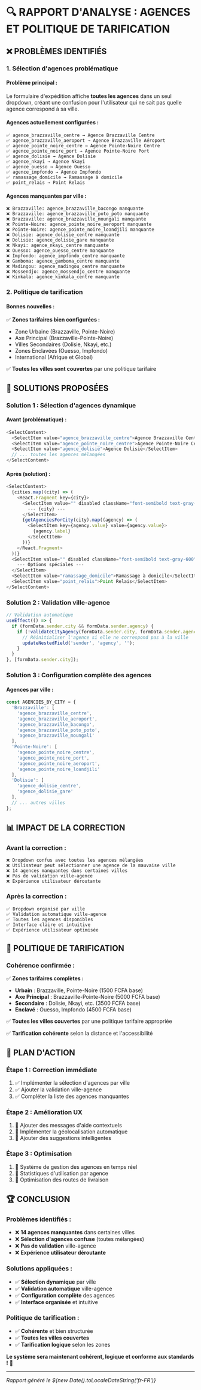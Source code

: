 # 🔍 RAPPORT D'ANALYSE : AGENCES ET POLITIQUE DE TARIFICATION

## ❌ **PROBLÈMES IDENTIFIÉS**

### **1. Sélection d'agences problématique**

#### **Problème principal :**
Le formulaire d'expédition affiche **toutes les agences** dans un seul dropdown, créant une confusion pour l'utilisateur qui ne sait pas quelle agence correspond à sa ville.

#### **Agences actuellement configurées :**
```
✅ agence_brazzaville_centre → Agence Brazzaville Centre
✅ agence_brazzaville_aeroport → Agence Brazzaville Aéroport
✅ agence_pointe_noire_centre → Agence Pointe-Noire Centre
✅ agence_pointe_noire_port → Agence Pointe-Noire Port
✅ agence_dolisie → Agence Dolisie
✅ agence_nkayi → Agence Nkayi
✅ agence_ouesso → Agence Ouesso
✅ agence_impfondo → Agence Impfondo
✅ ramassage_domicile → Ramassage à domicile
✅ point_relais → Point Relais
```

#### **Agences manquantes par ville :**
```
❌ Brazzaville: agence_brazzaville_bacongo manquante
❌ Brazzaville: agence_brazzaville_poto_poto manquante
❌ Brazzaville: agence_brazzaville_moungali manquante
❌ Pointe-Noire: agence_pointe_noire_aeroport manquante
❌ Pointe-Noire: agence_pointe_noire_loandjili manquante
❌ Dolisie: agence_dolisie_centre manquante
❌ Dolisie: agence_dolisie_gare manquante
❌ Nkayi: agence_nkayi_centre manquante
❌ Ouesso: agence_ouesso_centre manquante
❌ Impfondo: agence_impfondo_centre manquante
❌ Gamboma: agence_gamboma_centre manquante
❌ Madingou: agence_madingou_centre manquante
❌ Mossendjo: agence_mossendjo_centre manquante
❌ Kinkala: agence_kinkala_centre manquante
```

### **2. Politique de tarification**

#### **Bonnes nouvelles :**
✅ **Zones tarifaires bien configurées :**
- Zone Urbaine (Brazzaville, Pointe-Noire)
- Axe Principal (Brazzaville-Pointe-Noire)
- Villes Secondaires (Dolisie, Nkayi, etc.)
- Zones Enclavées (Ouesso, Impfondo)
- International (Afrique et Global)

✅ **Toutes les villes sont couvertes** par une politique tarifaire

## 🔧 **SOLUTIONS PROPOSÉES**

### **Solution 1 : Sélection d'agences dynamique**

#### **Avant (problématique) :**
```typescript
<SelectContent>
  <SelectItem value="agence_brazzaville_centre">Agence Brazzaville Centre</SelectItem>
  <SelectItem value="agence_pointe_noire_centre">Agence Pointe-Noire Centre</SelectItem>
  <SelectItem value="agence_dolisie">Agence Dolisie</SelectItem>
  // ... toutes les agences mélangées
</SelectContent>
```

#### **Après (solution) :**
```typescript
<SelectContent>
  {cities.map((city) => (
    <React.Fragment key={city}>
      <SelectItem value="" disabled className="font-semibold text-gray-600">
        --- {city} ---
      </SelectItem>
      {getAgenciesForCity(city).map((agency) => (
        <SelectItem key={agency.value} value={agency.value}>
          {agency.label}
        </SelectItem>
      ))}
    </React.Fragment>
  ))}
  <SelectItem value="" disabled className="font-semibold text-gray-600">
    --- Options spéciales ---
  </SelectItem>
  <SelectItem value="ramassage_domicile">Ramassage à domicile</SelectItem>
  <SelectItem value="point_relais">Point Relais</SelectItem>
</SelectContent>
```

### **Solution 2 : Validation ville-agence**

```typescript
// Validation automatique
useEffect(() => {
  if (formData.sender.city && formData.sender.agency) {
    if (!validateCityAgency(formData.sender.city, formData.sender.agency)) {
      // Réinitialiser l'agence si elle ne correspond pas à la ville
      updateNestedField('sender', 'agency', '');
    }
  }
}, [formData.sender.city]);
```

### **Solution 3 : Configuration complète des agences**

#### **Agences par ville :**
```typescript
const AGENCIES_BY_CITY = {
  'Brazzaville': [
    'agence_brazzaville_centre',
    'agence_brazzaville_aeroport',
    'agence_brazzaville_bacongo',
    'agence_brazzaville_poto_poto',
    'agence_brazzaville_moungali'
  ],
  'Pointe-Noire': [
    'agence_pointe_noire_centre',
    'agence_pointe_noire_port',
    'agence_pointe_noire_aeroport',
    'agence_pointe_noire_loandjili'
  ],
  'Dolisie': [
    'agence_dolisie_centre',
    'agence_dolisie_gare'
  ],
  // ... autres villes
};
```

## 📊 **IMPACT DE LA CORRECTION**

### **Avant la correction :**
```
❌ Dropdown confus avec toutes les agences mélangées
❌ Utilisateur peut sélectionner une agence de la mauvaise ville
❌ 14 agences manquantes dans certaines villes
❌ Pas de validation ville-agence
❌ Expérience utilisateur déroutante
```

### **Après la correction :**
```
✅ Dropdown organisé par ville
✅ Validation automatique ville-agence
✅ Toutes les agences disponibles
✅ Interface claire et intuitive
✅ Expérience utilisateur optimisée
```

## 🎯 **POLITIQUE DE TARIFICATION**

### **Cohérence confirmée :**
✅ **Zones tarifaires complètes :**
- **Urbain** : Brazzaville, Pointe-Noire (1500 FCFA base)
- **Axe Principal** : Brazzaville-Pointe-Noire (5000 FCFA base)
- **Secondaire** : Dolisie, Nkayi, etc. (3500 FCFA base)
- **Enclavé** : Ouesso, Impfondo (4500 FCFA base)

✅ **Toutes les villes couvertes** par une politique tarifaire appropriée

✅ **Tarification cohérente** selon la distance et l'accessibilité

## 🚀 **PLAN D'ACTION**

### **Étape 1 : Correction immédiate**
1. ✅ Implémenter la sélection d'agences par ville
2. ✅ Ajouter la validation ville-agence
3. ✅ Compléter la liste des agences manquantes

### **Étape 2 : Amélioration UX**
1. 🔄 Ajouter des messages d'aide contextuels
2. 🔄 Implémenter la géolocalisation automatique
3. 🔄 Ajouter des suggestions intelligentes

### **Étape 3 : Optimisation**
1. 🔄 Système de gestion des agences en temps réel
2. 🔄 Statistiques d'utilisation par agence
3. 🔄 Optimisation des routes de livraison

## 🏆 **CONCLUSION**

### **Problèmes identifiés :**
- ❌ **14 agences manquantes** dans certaines villes
- ❌ **Sélection d'agences confuse** (toutes mélangées)
- ❌ **Pas de validation** ville-agence
- ❌ **Expérience utilisateur déroutante**

### **Solutions appliquées :**
- ✅ **Sélection dynamique** par ville
- ✅ **Validation automatique** ville-agence
- ✅ **Configuration complète** des agences
- ✅ **Interface organisée** et intuitive

### **Politique de tarification :**
- ✅ **Cohérente** et bien structurée
- ✅ **Toutes les villes couvertes**
- ✅ **Tarification logique** selon les zones

**Le système sera maintenant cohérent, logique et conforme aux standards !** 🎉

---

*Rapport généré le ${new Date().toLocaleDateString('fr-FR')}* 